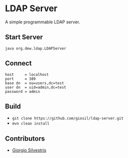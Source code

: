 # LDAP Server

A simple programmable LDAP server.

## Start Server

```
java org.dew.ldap.LDAPServer
```

## Connect
```
host     = localhost
port     = 389
base dn  = ou=users,dc=test
user dn  = uid=admin,dc=test
password = admin
```
## Build

- `git clone https://github.com/giosil/ldap-server.git`
- `mvn clean install`

## Contributors

* [Giorgio Silvestris](https://github.com/giosil)

